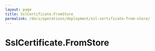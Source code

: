 ```yaml
---
layout: page
title: SslCertificate.FromStore
permalink: /docs/operations/deployment/ssl-certificate-from-store/
---
```


SslCertificate.FromStore
========================